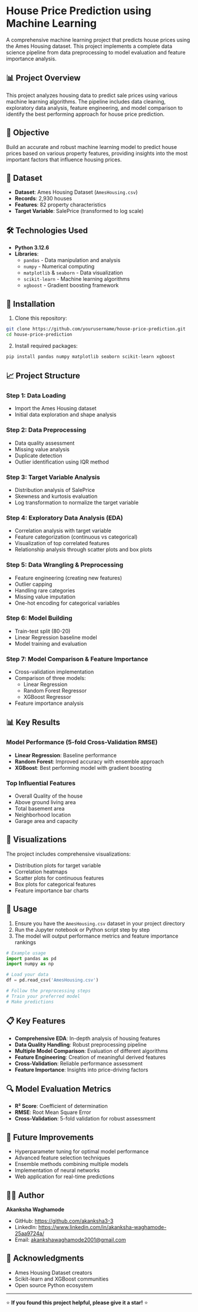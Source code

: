 # House Price Prediction using Machine Learning

A comprehensive machine learning project that predicts house prices using the Ames Housing dataset. This project implements a complete data science pipeline from data preprocessing to model evaluation and feature importance analysis.

## 📊 Project Overview

This project analyzes housing data to predict sale prices using various machine learning algorithms. The pipeline includes data cleaning, exploratory data analysis, feature engineering, and model comparison to identify the best performing approach for house price prediction.

## 🎯 Objective

Build an accurate and robust machine learning model to predict house prices based on various property features, providing insights into the most important factors that influence housing prices.

## 📁 Dataset

- **Dataset**: Ames Housing Dataset (`AmesHousing.csv`)
- **Records**: 2,930 houses
- **Features**: 82 property characteristics
- **Target Variable**: SalePrice (transformed to log scale)

## 🛠️ Technologies Used

- **Python 3.12.6**
- **Libraries**:
  - `pandas` - Data manipulation and analysis
  - `numpy` - Numerical computing
  - `matplotlib` & `seaborn` - Data visualization
  - `scikit-learn` - Machine learning algorithms
  - `xgboost` - Gradient boosting framework

## 🔧 Installation

1. Clone this repository:
```bash
git clone https://github.com/yourusername/house-price-prediction.git
cd house-price-prediction
```

2. Install required packages:
```bash
pip install pandas numpy matplotlib seaborn scikit-learn xgboost
```

## 📈 Project Structure

### Step 1: Data Loading
- Import the Ames Housing dataset
- Initial data exploration and shape analysis

### Step 2: Data Preprocessing
- Data quality assessment
- Missing value analysis
- Duplicate detection
- Outlier identification using IQR method

### Step 3: Target Variable Analysis
- Distribution analysis of SalePrice
- Skewness and kurtosis evaluation
- Log transformation to normalize the target variable

### Step 4: Exploratory Data Analysis (EDA)
- Correlation analysis with target variable
- Feature categorization (continuous vs categorical)
- Visualization of top correlated features
- Relationship analysis through scatter plots and box plots

### Step 5: Data Wrangling & Preprocessing
- Feature engineering (creating new features)
- Outlier capping
- Handling rare categories
- Missing value imputation
- One-hot encoding for categorical variables

### Step 6: Model Building
- Train-test split (80-20)
- Linear Regression baseline model
- Model training and evaluation

### Step 7: Model Comparison & Feature Importance
- Cross-validation implementation
- Comparison of three models:
  - Linear Regression
  - Random Forest Regressor
  - XGBoost Regressor
- Feature importance analysis

## 📊 Key Results

### Model Performance (5-fold Cross-Validation RMSE)
- **Linear Regression**: Baseline performance
- **Random Forest**: Improved accuracy with ensemble approach
- **XGBoost**: Best performing model with gradient boosting

### Top Influential Features
- Overall Quality of the house
- Above ground living area
- Total basement area
- Neighborhood location
- Garage area and capacity

## 🎨 Visualizations

The project includes comprehensive visualizations:
- Distribution plots for target variable
- Correlation heatmaps
- Scatter plots for continuous features
- Box plots for categorical features
- Feature importance bar charts

## 🚀 Usage

1. Ensure you have the `AmesHousing.csv` dataset in your project directory
2. Run the Jupyter notebook or Python script step by step
3. The model will output performance metrics and feature importance rankings

```python
# Example usage
import pandas as pd
import numpy as np

# Load your data
df = pd.read_csv('AmesHousing.csv')

# Follow the preprocessing steps
# Train your preferred model
# Make predictions
```

## 📋 Key Features

- **Comprehensive EDA**: In-depth analysis of housing features
- **Data Quality Handling**: Robust preprocessing pipeline
- **Multiple Model Comparison**: Evaluation of different algorithms
- **Feature Engineering**: Creation of meaningful derived features
- **Cross-Validation**: Reliable performance assessment
- **Feature Importance**: Insights into price-driving factors

## 🔍 Model Evaluation Metrics

- **R² Score**: Coefficient of determination
- **RMSE**: Root Mean Square Error
- **Cross-Validation**: 5-fold validation for robust assessment

## 📝 Future Improvements

- Hyperparameter tuning for optimal model performance
- Advanced feature selection techniques
- Ensemble methods combining multiple models
- Implementation of neural networks
- Web application for real-time predictions

## 👨‍💻 Author

**Akanksha Waghamode**
- GitHub: https://github.com/akanksha3-3 
- LinkedIn: https://www.linkedin.com/in/akanksha-waghamode-25aa9724a/ 
- Email: akankshawaghamode2001@gmail.com

## 🙏 Acknowledgments

- Ames Housing Dataset creators
- Scikit-learn and XGBoost communities
- Open source Python ecosystem

---

⭐ **If you found this project helpful, please give it a star!** ⭐
